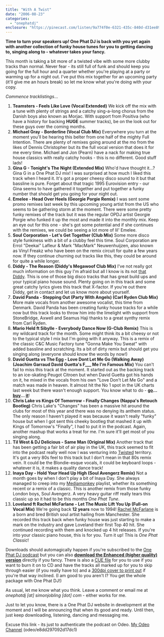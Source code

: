 ```yaml
---
title: "With A Twist"
date: "2006-08-23"
categories: 
  - "onephatdj"
enclosure: "https://pinecast.com/listen/9a774f0e-6321-435c-840d-d31ee89fb88e.mp3 104796729 audio/mpeg "
---
```


**Time to turn your speakers up! One Phat DJ is back with you yet again with another collection of funky house tunes for you to getting dancing to, singing along to - whatever takes your fancy.**

This month is taking a bit more of a twisted vibe with some more clubby tracks than normal. Never fear - its still full of funk and should keep you going for the full hour and a quarter whether you're playing at a party or warming up for a night out. I've put this mix together for an upcoming party (it'll give me an hours break) so let me know what you're doing with your copy.

_Commence tracklistings_...

1. **Teamsters - Feels Like Love (Vocal Extended)** We kick off the mix with a tune with plenty of strings and a catchy sing-a-long chorus from the Danish boys also known as Morjac. With support from Positiva (who have a history for backing **HUGE** summer tracks), be on the look out for these guys over the coming months.
2. **Michael Gray - Borderline (Vocal Club Mix)** Everywhere you turn at the moment you'll be hearing this belter from one half of the mighty Full Intention. There are plenty of remixes going around at the mo from the likes of Dennis Christopher but its the full vocal version that does it for me every time. Michael and Jon (Pearn) have a nack for making true house classics with really catchy hooks - this is no different. Good stuff lads!
3. **Gina G - Tonight's The Night (Extended Mix)** Who'd have thought it...? Gina G in a One Phat DJ mix! I was surprised at how much I liked this track when I heard it. It's got a proper cheesy disco sound to it but that bassline is pure. Forget about that tragic 1995 Eurovision entry - our Gina seems to have gathered it together and put together a funky number that should get you going for your night out.
4. **Emelee - Head Over Heels (Georgie Porgie Remix)** I was sent some promo remixes last week by this upcoming young artist from the US who seems to be gathering storm at the moment. There were some pretty funky remixes of the track but it was the regular OPDJ artist Georgie Porgie who funked it up the most and made it into the monthly mix. Keep an eye out for this one - she's got some potential and if she continues with the remixes, we could be seeing a lot more of lil' Emelee.
5. **Soul Corporation - Let's Get Together (Club Mix)** Some more disco style funkiness with a bit of a clubby feel this time. Soul Corporation are Errol "Deekai" Lafleur & Mark "MacMark" Neuwenhuijzen, also known as Vinyl Freakz who have been on the remix circuit for quite a few years now. If they continue churning out tracks like this, they could be around for quite a while longer.
6. **Diddy - The Reason (Diddy's Megawoof Club Mix)** I've not really got much information on this guy I'm afraid but all I know is its not [that Diddy](https://en.wikipedia.org/wiki/P._Diddy). This is one of those big disco tracks that has great build ups and your typical piano house sound. Plenty going on in this track and some great catchy lyrics gives this track that X-factor. If you're out there Diddy, get in contact and let us know more about yourself.
7. **David Panda - Stepping Out (Party With Angels) (Carl Ryden Club Mix)** More male vocals from another awesome vocalist, this time from Denmark. David Panda has been creating funky house tracks for a while now but this track looks to throw him into the limelight with support from StoneBridge, Axwell and Seamus Haji thanks to a great synthy remix from Carl Ryden.
8. **Mario Held ft Sibylle - Everybody Dance Now (G-Club Remix)** This is my wildcard track for the month. Some might think its a bit cheesy or not to the typical style I mix but I'm going with it anyway. This is a remix of the classic C&C Music Factory tune "Gonna Make You Sweat" with added bassline and scratching. Its a bit of dirty remix but should get you singing along (everyone should know the words by now!)
9. **David Guetta vs The Egg - Love Dont Let Me Go (Walking Away) (Joachim Garraud David Guetta's F\_\_\_ Me I'm Famous Mix)** You can't fail to miss this track at the moment. It started out as the backing track to an ice-skating Peugot Citroen but when David Guetta got his hands on it, he mixed in the vocals from his own "Love Don't Let Me Go" and a match was made in heaven. It almost hit the No 1 spot in the UK charts last week but there wasn't enough support. You know what to do - **[go](https://www.djdownload.com/mp3-detail/David+Guetta+vs+The+Egg/Love+Dont+Let+Me+Go+Walking+Away/Gusto+Records/187077 "Buy the MP3 from DJDownload.com")... [buy](https://www.amazon.co.uk/gp/product/B000GIXWK6/026-0096875-1770849?v=glance&n=229816 "Buy the CD single from Amazon UK")... [it](https://www.hmv.co.uk/hmvweb/displayProductDetails.do?ctx=280;-1;-1;-1&sku=532536 "Buy the 12 inch vinyl from HMV")**!
10. **Chris Lake vs Kings Of Tomorrow - Finally Changes (Nappa's Retouch Bootleg)** Chris Lake's "Changes" has been a massive hit around the clubs for most of this year and there was no denying its anthem status. The only reason I haven't played it was because it wasn't really "funky" house but when I got sent this cheeky bootleg that mashed it up with Kings of Tomorrow's "Finally", I had to put it in the podcast. Again, another mashup that works a treat for me. I'm sure it'll get most of you singing along.
11. **Til West & DJ Delicious - Same Man (Original Mix)** Another track that has been getting a fair bit of air play in the UK, this track seemed to fit into the podcast really well now I was venturing into [Twisted](https://www.hedkandi.com/earkandi/releases/hedkandicompilations/twisteddisco/Pages/TwistedDisco.aspx) territory. It's got a very 80s feel to this track but I don't mean in that 80s remix vein. It could be the Blondie-esque vocals, it could be keyboard loops - whatever it is, it makes a quality dance track!
12. **Inaya Day - Hold Your Head Up High (Soul Avengerz Remix)** Not a month goes by when I don't play a bit of Inaya Day. She always managed to creep into my [Mediamonkey](https://www.mediamonkey.com/) playlist, whether its something recent or a remix of a classic. This is another remix from those funky London boys, Soul Avengerz. A very heavy guitar riff really tears this classic up so it had to be this months _One Phat Tune_.
13. **Loveland ft Rachel McFarlane - Let The Music Lift You Up (Full-on Vocal Mix)** We're going back **12 years** now to 1994! [Rachel McFarlane](https://www.myspace.com/rachelmcfarlane) is a born and bred British soul artist hailing from Manchester. She recorded this track back when funky house was just starting to make a mark on the industry and gave Loveland their first Top 40 hit. She continued recording with them and knocked up 4 hit releases. If you're into your classic piano house, this is for you. Turn it up! This is _One Phat Classic_!

Downloads should automagically happen if you're subscribed to the [One Phat DJ podcast](https://feeds.feedburner.com/onephatdj) but you can also **[download the Enhanced (higher quality) version](https://pinecast.com/listen/9a774f0e-6321-435c-840d-d31ee89fb88e.mp3)** directly if you fancy. There is also a [CUE file](https://www.onephatdj.com/mp3/podcast/with_a_twist.cue) for you to use if you want to burn it on to CD and have the tracks all marked up for you to skip through easier (if you really have to) and a [300dpi cover to print out](https://www.simonjobling.com/wp-content/uploads/2006/08/with_a_twist_cover_300dpi.jpg) if you're that way inclined. (I am good to you aren't I? You get the whole package with One Phat DJ!)

As usual, let me know what you think. Leave a comment or email me at _onephatdj \[at\] simonjobling \[dot\] com_ \- either works for me.

Just to let you know, there is a One Phat DJ website in development at the moment and I will be announcing that when its good and ready. Until then, just keep downloading, listening, dancing and messaging me.

Excuse this link - its just to authenticate the podcast on Odeo. [My Odeo Channel](https://odeo.com/claim/feed/e8dd297092d17dc1) (odeo/e8dd297092d17dc1)
